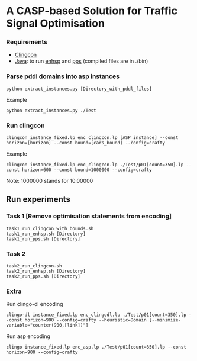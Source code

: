 # A CASP-based Solution for Traffic Signal Optimisation
### Requirements
- [Clingcon](https://potassco.org/clingcon/)
- [Java](https://www.java.com/en/download/manual.jsp): to run [enhsp](https://sites.google.com/view/enhsp/) and [pps](https://github.com/hstairs/pps) (compiled files are in ./bin)


### Parse pddl domains into asp instances 
```
python extract_instances.py [Directory_with_pddl_files]
```
Example
```
python extract_instances.py ./Test
```

### Run clingcon 
```
clingcon instance_fixed.lp enc_clingcon.lp [ASP_instance] --const horizon=[horizon] --const bound=[cars_bound] --config=crafty 
```
Example
```
clingcon instance_fixed.lp enc_clingcon.lp ./Test/p01[count=350].lp --const horizon=600 --const bound=1000000 --config=crafty 
```
Note: 1000000 stands for 10.00000

## Run experiments 
### Task 1 [Remove optimisation statements from encoding]
```
task1_run_clingcon_with_bounds.sh 
task1_run_enhsp.sh [Directory]
task1_run_pps.sh [Directory]
```
### Task 2
```
task2_run_clingcon.sh 
task2_run_enhsp.sh [Directory]
task2_run_pps.sh [Directory]
```

### Extra 
Run clingo-dl encoding
```
clingo-dl instance_fixed.lp enc_clingodl.lp ./Test/p01[count=350].lp --const horizon=900 --config=crafty --heuristic=Domain [--minimize-variable="counter(900,[link])"]
```
Run asp encoding
```
clingo instance_fixed.lp enc_asp.lp ./Test/p01[count=350].lp --const horizon=900 --config=crafty 
```